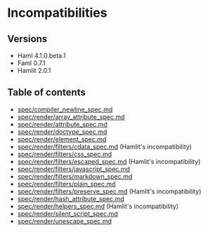 # Incompatibilities
## Versions
- Haml 4.1.0.beta.1
- Faml 0.7.1
- Hamlit 2.0.1

## Table of contents
- [spec/compiler_newline_spec.md](spec/compiler_newline_spec.md)
- [spec/render/array_attribute_spec.md](spec/render/array_attribute_spec.md)
- [spec/render/attribute_spec.md](spec/render/attribute_spec.md)
- [spec/render/doctype_spec.md](spec/render/doctype_spec.md)
- [spec/render/element_spec.md](spec/render/element_spec.md)
- [spec/render/filters/cdata_spec.md](spec/render/filters/cdata_spec.md) (Hamlit's incompatibility)
- [spec/render/filters/css_spec.md](spec/render/filters/css_spec.md)
- [spec/render/filters/escaped_spec.md](spec/render/filters/escaped_spec.md) (Hamlit's incompatibility)
- [spec/render/filters/javascript_spec.md](spec/render/filters/javascript_spec.md)
- [spec/render/filters/markdown_spec.md](spec/render/filters/markdown_spec.md)
- [spec/render/filters/plain_spec.md](spec/render/filters/plain_spec.md)
- [spec/render/filters/preserve_spec.md](spec/render/filters/preserve_spec.md) (Hamlit's incompatibility)
- [spec/render/hash_attribute_spec.md](spec/render/hash_attribute_spec.md)
- [spec/render/helpers_spec.md](spec/render/helpers_spec.md) (Hamlit's incompatibility)
- [spec/render/silent_script_spec.md](spec/render/silent_script_spec.md)
- [spec/render/unescape_spec.md](spec/render/unescape_spec.md)
